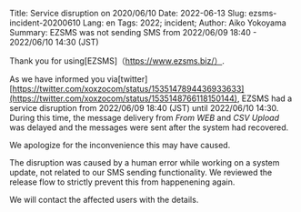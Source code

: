 Title: Service disruption on 2020/06/10
Date: 2022-06-13 
Slug: ezsms-incident-20200610
Lang: en
Tags: 2022; incident;
Author: Aiko Yokoyama
Summary: EZSMS was not sending SMS from 2022/06/09 18:40 - 2022/06/10 14:30 (JST)

Thank you for using[EZSMS]（https://www.ezsms.biz/）.

As we have informed you via[twitter][https://twitter.com/xoxzocom/status/1535147894436933633](https://twitter.com/xoxzocom/status/1535148766118150144), EZSMS had a service disruption from 2022/06/09 18:40 (JST) until 2022/06/10 14:30. During this time, the message delivery from _From WEB_ and _CSV Upload_ was delayed and the messages were sent after the system had recovered.

We apologize for the inconvenience this may have caused.

The disruption was caused by a human error while working on a system update, not related to our SMS sending functionality. We reviewed the release flow to strictly prevent this from happenening again.

We will contact the affected users with the details.

